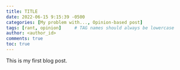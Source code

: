 ```yaml
---
title: TITLE
date: 2022-06-15 9:15:39 -0500
categories: [My problem with..., Opinion-based post]
tags: [rant, opinion]     # TAG names should always be lowercase
author: <author_id>
comments: true
toc: true
---
```


 This is my first blog post.
